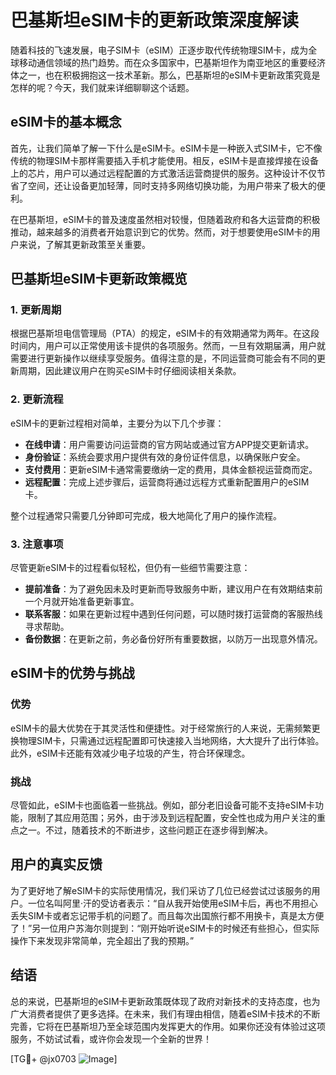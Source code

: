 # 巴基斯坦eSIM卡的更新政策深度解读

随着科技的飞速发展，电子SIM卡（eSIM）正逐步取代传统物理SIM卡，成为全球移动通信领域的热门趋势。而在众多国家中，巴基斯坦作为南亚地区的重要经济体之一，也在积极拥抱这一技术革新。那么，巴基斯坦的eSIM卡更新政策究竟是怎样的呢？今天，我们就来详细聊聊这个话题。

## eSIM卡的基本概念

首先，让我们简单了解一下什么是eSIM卡。eSIM卡是一种嵌入式SIM卡，它不像传统的物理SIM卡那样需要插入手机才能使用。相反，eSIM卡是直接焊接在设备上的芯片，用户可以通过远程配置的方式激活运营商提供的服务。这种设计不仅节省了空间，还让设备更加轻薄，同时支持多网络切换功能，为用户带来了极大的便利。

在巴基斯坦，eSIM卡的普及速度虽然相对较慢，但随着政府和各大运营商的积极推动，越来越多的消费者开始意识到它的优势。然而，对于想要使用eSIM卡的用户来说，了解其更新政策至关重要。

## 巴基斯坦eSIM卡更新政策概览

### 1. 更新周期

根据巴基斯坦电信管理局（PTA）的规定，eSIM卡的有效期通常为两年。在这段时间内，用户可以正常使用该卡提供的各项服务。然而，一旦有效期届满，用户就需要进行更新操作以继续享受服务。值得注意的是，不同运营商可能会有不同的更新周期，因此建议用户在购买eSIM卡时仔细阅读相关条款。

### 2. 更新流程

eSIM卡的更新过程相对简单，主要分为以下几个步骤：

- **在线申请**：用户需要访问运营商的官方网站或通过官方APP提交更新请求。
- **身份验证**：系统会要求用户提供有效的身份证件信息，以确保账户安全。
- **支付费用**：更新eSIM卡通常需要缴纳一定的费用，具体金额视运营商而定。
- **远程配置**：完成上述步骤后，运营商将通过远程方式重新配置用户的eSIM卡。

整个过程通常只需要几分钟即可完成，极大地简化了用户的操作流程。

### 3. 注意事项

尽管更新eSIM卡的过程看似轻松，但仍有一些细节需要注意：

- **提前准备**：为了避免因未及时更新而导致服务中断，建议用户在有效期结束前一个月就开始准备更新事宜。
- **联系客服**：如果在更新过程中遇到任何问题，可以随时拨打运营商的客服热线寻求帮助。
- **备份数据**：在更新之前，务必备份好所有重要数据，以防万一出现意外情况。

## eSIM卡的优势与挑战

### 优势

eSIM卡的最大优势在于其灵活性和便捷性。对于经常旅行的人来说，无需频繁更换物理SIM卡，只需通过远程配置即可快速接入当地网络，大大提升了出行体验。此外，eSIM卡还能有效减少电子垃圾的产生，符合环保理念。

### 挑战

尽管如此，eSIM卡也面临着一些挑战。例如，部分老旧设备可能不支持eSIM卡功能，限制了其应用范围；另外，由于涉及到远程配置，安全性也成为用户关注的重点之一。不过，随着技术的不断进步，这些问题正在逐步得到解决。

## 用户的真实反馈

为了更好地了解eSIM卡的实际使用情况，我们采访了几位已经尝试过该服务的用户。一位名叫阿里·汗的受访者表示：“自从我开始使用eSIM卡后，再也不用担心丢失SIM卡或者忘记带手机的问题了。而且每次出国旅行都不用换卡，真是太方便了！”另一位用户苏海尔则提到：“刚开始听说eSIM卡的时候还有些担心，但实际操作下来发现非常简单，完全超出了我的预期。”

## 结语

总的来说，巴基斯坦的eSIM卡更新政策既体现了政府对新技术的支持态度，也为广大消费者提供了更多选择。在未来，我们有理由相信，随着eSIM卡技术的不断完善，它将在巴基斯坦乃至全球范围内发挥更大的作用。如果你还没有体验过这项服务，不妨试试看，或许你会发现一个全新的世界！

[TG💪+ @jx0703 ![Image](https://github.com/user-attachments/assets/dbca1d08-cadb-493c-b0ec-ad6f7a83f270)]